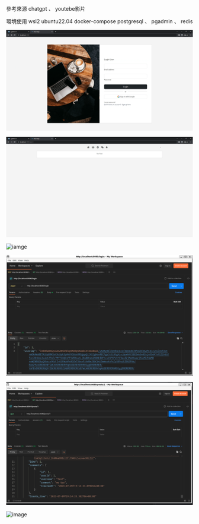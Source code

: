參考來源  chatgpt 、 youtebe影片

環境使用 
wsl2 ubuntu22.04
docker-compose  postgresql 、 pgadmin 、 redis

![image](https://github.com/lovequ4/golang_react_socialmedia/blob/main/ScreenShot/Recording%202023-07-09%20at%2019.09.59.gif)

![iamge](https://github.com/lovequ4/golang_react_socialmedia/blob/main/ScreenShot/Recording%202023-07-09%20at%2019.15.49.gif)

![iamge](https://github.com/lovequ4/golang_react_socialmedia/blob/main/ScreenShot/Recording%202023-07-09%20at%2019.28.59.gif)

![image](https://github.com/lovequ4/golang_react_socialmedia/blob/main/ScreenShot/%E8%9E%A2%E5%B9%95%E6%93%B7%E5%8F%96%E7%95%AB%E9%9D%A2%201%20.png)

![image](https://github.com/lovequ4/golang_react_socialmedia/blob/main/ScreenShot/%E8%9E%A2%E5%B9%95%E6%93%B7%E5%8F%96%E7%95%AB%E9%9D%A2%202.png)

![image]()

